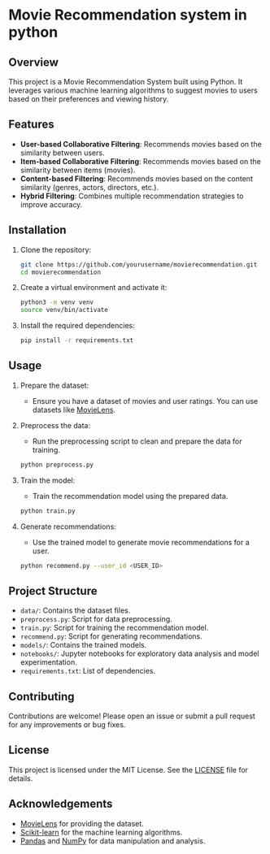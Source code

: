 # Movie Recommendation system in python

## Overview

This project is a Movie Recommendation System built using Python. It leverages various machine learning algorithms to suggest movies to users based on their preferences and viewing history.

## Features

- **User-based Collaborative Filtering**: Recommends movies based on the similarity between users.
- **Item-based Collaborative Filtering**: Recommends movies based on the similarity between items (movies).
- **Content-based Filtering**: Recommends movies based on the content similarity (genres, actors, directors, etc.).
- **Hybrid Filtering**: Combines multiple recommendation strategies to improve accuracy.

## Installation

1. Clone the repository:

    ```sh
    git clone https://github.com/yourusername/movierecommendation.git
    cd movierecommendation
    ```

2. Create a virtual environment and activate it:

    ```sh
    python3 -m venv venv
    source venv/bin/activate
    ```

3. Install the required dependencies:

    ```sh
    pip install -r requirements.txt
    ```

## Usage

1. Prepare the dataset:
    - Ensure you have a dataset of movies and user ratings. You can use datasets like [MovieLens](https://grouplens.org/datasets/movielens/).

2. Preprocess the data:
    - Run the preprocessing script to clean and prepare the data for training.

    ```sh
    python preprocess.py
    ```

3. Train the model:
    - Train the recommendation model using the prepared data.

    ```sh
    python train.py
    ```

4. Generate recommendations:
    - Use the trained model to generate movie recommendations for a user.

    ```sh
    python recommend.py --user_id <USER_ID>
    ```

## Project Structure

- `data/`: Contains the dataset files.
- `preprocess.py`: Script for data preprocessing.
- `train.py`: Script for training the recommendation model.
- `recommend.py`: Script for generating recommendations.
- `models/`: Contains the trained models.
- `notebooks/`: Jupyter notebooks for exploratory data analysis and model experimentation.
- `requirements.txt`: List of dependencies.

## Contributing

Contributions are welcome! Please open an issue or submit a pull request for any improvements or bug fixes.

## License

This project is licensed under the MIT License. See the [LICENSE](LICENSE) file for details.

## Acknowledgements

- [MovieLens](https://grouplens.org/datasets/movielens/) for providing the dataset.
- [Scikit-learn](https://scikit-learn.org/) for the machine learning algorithms.
- [Pandas](https://pandas.pydata.org/) and [NumPy](https://numpy.org/) for data manipulation and analysis.
